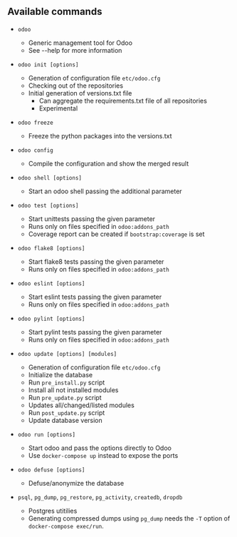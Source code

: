Available commands
------------------

* `odoo`
  - Generic management tool for Odoo
  - See --help for more information

* `odoo init [options]`
  - Generation of configuration file `etc/odoo.cfg`
  - Checking out of the repositories
  - Initial generation of versions.txt file
    + Can aggregate the requirements.txt file of all repositories
    + Experimental

* `odoo freeze`
  - Freeze the python packages into the versions.txt

* `odoo config`
  - Compile the configuration and show the merged result

* `odoo shell [options]`
  - Start an odoo shell passing the additional parameter

* `odoo test [options]`
  - Start unittests passing the given parameter
  - Runs only on files specified in `odoo:addons_path`
  - Coverage report can be created if `bootstrap:coverage` is set

* `odoo flake8 [options]`
  - Start flake8 tests passing the given parameter
  - Runs only on files specified in `odoo:addons_path`

* `odoo eslint [options]`
  - Start eslint tests passing the given parameter
  - Runs only on files specified in `odoo:addons_path`

* `odoo pylint [options]`
  - Start pylint tests passing the given parameter
  - Runs only on files specified in `odoo:addons_path`

* `odoo update [options] [modules]`
  - Generation of configuration file `etc/odoo.cfg`
  - Initialize the database
  - Run `pre_install.py` script
  - Install all not installed modules
  - Run `pre_update.py` script
  - Updates all/changed/listed modules
  - Run `post_update.py` script
  - Update database version

* `odoo run [options]`
  - Start odoo and pass the options directly to Odoo
  - Use `docker-compose up` instead to expose the ports

* `odoo defuse [options]`
  - Defuse/anonymize the database

* `psql`, `pg_dump`, `pg_restore`, `pg_activity`, `createdb`, `dropdb`
  - Postgres utitilies
  - Generating compressed dumps using `pg_dump` needs the `-T` option of
    `docker-compose exec/run`.
